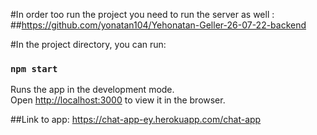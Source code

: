 #In order too run the project you need to run the server as well :
##https://github.com/yonatan104/Yehonatan-Geller-26-07-22-backend


#In the project directory, you can run:

### `npm start`

Runs the app in the development mode.\
Open [http://localhost:3000](http://localhost:3000) to view it in the browser.




##Link to app: https://chat-app-ey.herokuapp.com/chat-app

